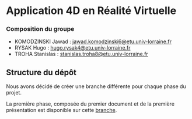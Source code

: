 # Application 4D en Réalité Virtuelle

### Composition du groupe
- KOMODZINSKI Jawad : jawad.komodzinski6@etu.univ-lorraine.fr 
- RYSAK Hugo        : hugo.rysak4@etu.univ-lorraine.fr
- TROHA Stanislas   : stanislas.troha8@etu.univ-lorraine.fr

## Structure du dépôt

Nous avons décidé de créer une branche différente pour chaque phase du projet.  

La première phase, composée du premier document et de la première présentation est disponible sur cette [branche](https://github.com/Stantrh/Projet_Tutore_4D_VR_KOMODZINSKI_RYSAK_TROHA/tree/main).